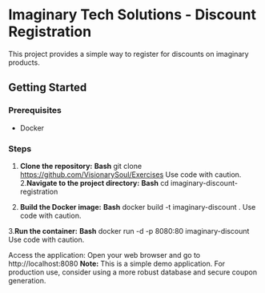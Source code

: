 # Imaginary Tech Solutions - Discount Registration

This project provides a simple way to register for discounts on imaginary products.

## Getting Started

### Prerequisites
* Docker

### Steps
1. **Clone the repository:**
**Bash**
git clone https://github.com/VisionarySoul/Exercises
Use code with caution.
2.**Navigate to the project directory:**
**Bash**
cd imaginary-discount-registration

3. **Build the Docker image:**
**Bash**
docker build -t imaginary-discount .
Use code with caution.

3.**Run the container:**
**Bash**
docker run -d -p 8080:80 imaginary-discount
Use code with caution.

Access the application: Open your web browser and go to http://localhost:8080
**Note:** This is a simple demo application. For production use, consider using a more robust database and secure coupon generation.
